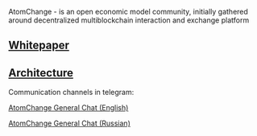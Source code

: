 AtomChange - is an open economic model community, initially gathered around decentralized multiblockchain interaction and exchange platform

## [Whitepaper](whitepaper.md)
## [Architecture](architecture.md)

Communication channels in telegram:

[AtomChange General Chat (English)](https://t.me/AtomChangeGeneral)

[AtomChange General Chat (Russian)](https://t.me/AtomChangeRuGeneral)
